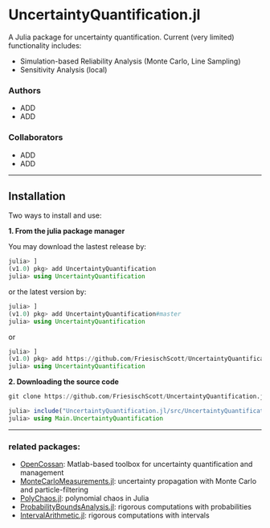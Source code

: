 # UncertaintyQuantification.jl


A Julia package for uncertainty quantification. Current (very limited) functionality includes:

 * Simulation-based Reliability Analysis (Monte Carlo, Line Sampling)
 * Sensitivity Analysis (local)



### Authors

* ADD
* ADD

### Collaborators

* ADD
* ADD


---

Installation
---
Two ways to install and use:

**1. From the julia package manager**

You may download the lastest release by:
```julia
julia> ]
(v1.0) pkg> add UncertaintyQuantification
julia> using UncertaintyQuantification
```

or the latest version by:

```julia
julia> ]
(v1.0) pkg> add UncertaintyQuantification#master
julia> using UncertaintyQuantification
```

or

```julia
julia> ]
(v1.0) pkg> add https://github.com/FriesischScott/UncertaintyQuantification.jl
julia> using UncertaintyQuantification
```

**2. Downloading the source code**
```julia
git clone https://github.com/FriesischScott/UncertaintyQuantification.jl

julia> include("UncertaintyQuantification.jl/src/UncertaintyQuantification.jl")
julia> using Main.UncertaintyQuantification
```

---

### related packages:
* [OpenCossan](https://github.com/cossan-working-group/OpenCossan): Matlab-based toolbox for uncertainty quantification and management
* [MonteCarloMeasurements.jl](https://github.com/baggepinnen/MonteCarloMeasurements.jl): uncertainty propagation with Monte Carlo and particle-filtering
* [PolyChaos.jl](https://github.com/timueh/PolyChaos.jl): polynomial chaos in Julia
* [ProbabilityBoundsAnalysis.jl](https://github.com/JuliaIntervals/ValidatedNumerics.jl): rigorous computations with probabilities
* [IntervalArithmetic.jl](https://github.com/JuliaIntervals/IntervalArithmetic.jl): rigorous computations with intervals
